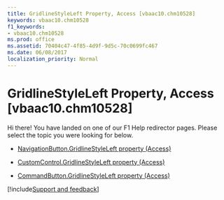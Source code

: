 ```yaml
---
title: GridlineStyleLeft Property, Access [vbaac10.chm10528]
keywords: vbaac10.chm10528
f1_keywords:
- vbaac10.chm10528
ms.prod: office
ms.assetid: 70404c47-4f85-4d9f-9d5c-70c0699fc467
ms.date: 06/08/2017
localization_priority: Normal
---
```



# GridlineStyleLeft Property, Access [vbaac10.chm10528]

Hi there! You have landed on one of our F1 Help redirector pages. Please select the topic you were looking for below.

- [NavigationButton.GridlineStyleLeft property (Access)](https://msdn.microsoft.com/library/ac511d98-b426-bc33-3973-38500fe4add5%28Office.15%29.aspx)

- [CustomControl.GridlineStyleLeft property (Access)](https://msdn.microsoft.com/library/594c56fb-d8d5-a9af-dc40-d29a9dffd02d%28Office.15%29.aspx)

- [CommandButton.GridlineStyleLeft property (Access)](https://msdn.microsoft.com/library/4e98dccd-e0d6-b24c-0a7a-f8dd54907fa0%28Office.15%29.aspx)

[!include[Support and feedback](~/includes/feedback-boilerplate.md)]